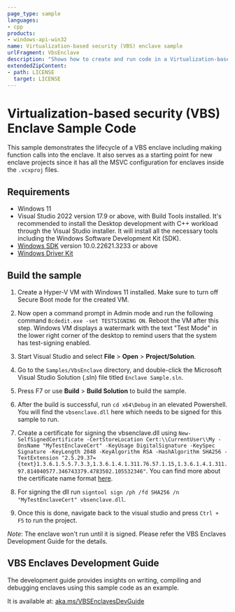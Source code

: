 ```yaml
---
page_type: sample
languages:
- cpp
products:
- windows-api-win32
name: Virtualization-based security (VBS) enclave sample
urlFragment: VbsEnclave
description: "Shows how to create and run code in a Virtualization-based security (VBS) enclave."
extendedZipContent:
- path: LICENSE
  target: LICENSE
---
```


Virtualization-based security (VBS) Enclave Sample Code
=======================

This sample demonstrates the lifecycle of a VBS enclave including making function calls into the enclave. It also serves as a starting point for new enclave projects since it has all the MSVC configuration for enclaves inside the `.vcxproj` files.

Requirements
------------

- Windows 11
- Visual Studio 2022 version 17.9 or above, with Build Tools installed. It's recommended to install the Desktop development with C++ workload through the Visual Studio installer. It will install all the necessary tools including the Windows Software Development Kit (SDK).
- [Windows SDK](https://developer.microsoft.com/en-us/windows/downloads/windows-sdk/) version 10.0.22621.3233 or above 
- [Windows Driver Kit](https://learn.microsoft.com/en-us/windows-hardware/drivers/download-the-wdk)


Build the sample
----------------
1.  Create a Hyper-V VM with Windows 11 installed. Make sure to turn off Secure Boot mode for the created VM.

2.  Now open a command prompt in Admin mode and run the following command `Bcdedit.exe -set TESTSIGNING ON`. Reboot the VM after this step. Windows VM displays a watermark with the text "Test Mode" in the lower right corner of the desktop to remind users that the system has test-signing enabled.

3.  Start Visual Studio and select **File** \> **Open** \> **Project/Solution**.

4.  Go to the `Samples/VbsEnclave` directory, and double-click the Microsoft Visual Studio Solution (.sln) file titled `Enclave Sample.sln`.

5.  Press F7 or use **Build** \> **Build Solution** to build the sample.

6.  After the build is successful, run `cd x64\Debug` in an elevated Powershell. You will find the `vbsenclave.dll` here which needs to be signed for this sample to run.

7.  Create a certificate for signing the vbsenclave.dll using `New-SelfSignedCertificate -CertStoreLocation Cert:\\CurrentUser\\My -DnsName "MyTestEnclaveCert" -KeyUsage DigitalSignature -KeySpec Signature -KeyLength 2048 -KeyAlgorithm RSA -HashAlgorithm SHA256 -TextExtension "2.5.29.37={text}1.3.6.1.5.5.7.3.3,1.3.6.1.4.1.311.76.57.1.15,1.3.6.1.4.1.311.97.814040577.346743379.4783502.105532346"`. You can find more about the certificate name format [here](https://learn.microsoft.com/en-us/windows/win32/trusted-execution/vbs-enclaves-dev-guide).

8.  For signing the dll run `signtool sign /ph /fd SHA256 /n "MyTestEnclaveCert" vbsenclave.dll`.

9.  Once this is done, navigate back to the visual studio and press `Ctrl + F5` to run the project. 

*Note*: The enclave won't run until it is signed. Please refer the VBS Enclaves Development Guide for the details.

VBS Enclaves Development Guide
------------------------------

The development guide provides insights on writing, compiling and debugging enclaves using this sample code as an example.

It is available at: [aka.ms/VBSEnclavesDevGuide](https://aka.ms/VBSEnclavesDevGuide)
